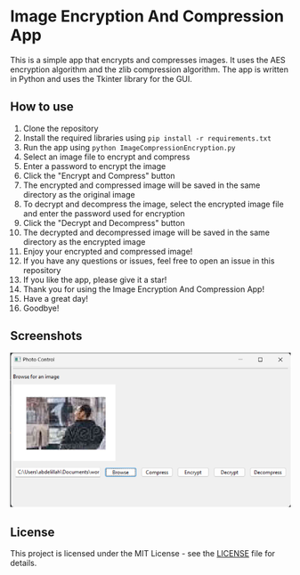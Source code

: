 # Image Encryption And Compression App

This is a simple app that encrypts and compresses images. It uses the AES encryption algorithm and the zlib compression algorithm. The app is written in Python and uses the Tkinter library for the GUI.

## How to use

1. Clone the repository
2. Install the required libraries using `pip install -r requirements.txt`
3. Run the app using `python ImageCompressionEncryption.py`
4. Select an image file to encrypt and compress
5. Enter a password to encrypt the image
6. Click the "Encrypt and Compress" button
7. The encrypted and compressed image will be saved in the same directory as the original image
8. To decrypt and decompress the image, select the encrypted image file and enter the password used for encryption
9. Click the "Decrypt and Decompress" button
10. The decrypted and decompressed image will be saved in the same directory as the encrypted image
11. Enjoy your encrypted and compressed image!
12. If you have any questions or issues, feel free to open an issue in this repository
13. If you like the app, please give it a star!
14. Thank you for using the Image Encryption And Compression App!
15. Have a great day!
16. Goodbye!

## Screenshots

![Screenshot 1](screenshots/screenshot.png)
## License

This project is licensed under the MIT License - see the [LICENSE](LICENSE) file for details.
```

